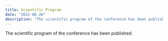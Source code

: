 ```yaml
---
title: Scientific Program
date: "2022-08-26"
description: "The scientific program of the conference has been published."
---
```


The scientific program of the conference has been published.
